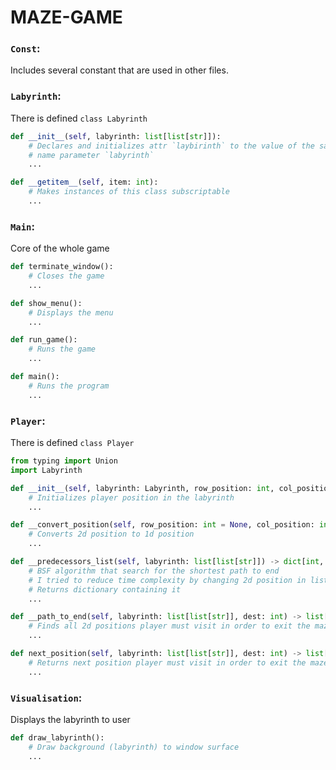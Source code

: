 # MAZE-GAME

### `Const`:
Includes several constant that are used in other files.

### `Labyrinth`:
There is defined `class Labyrinth`
```python 
def __init__(self, labyrinth: list[list[str]]):
    # Declares and initializes attr `laybirinth` to the value of the same 
    # name parameter `labyrinth`
    ...

def __getitem__(self, item: int):
    # Makes instances of this class subscriptable
    ...
```

### `Main`:
Core of the whole game
```python
def terminate_window():
    # Closes the game
    ...

def show_menu():
    # Displays the menu
    ...

def run_game():
    # Runs the game
    ...

def main():
    # Runs the program
    ...
```
### `Player`:
There is defined `class Player`
```python
from typing import Union
import Labyrinth

def __init__(self, labyrinth: Labyrinth, row_position: int, col_position: int):
    # Initializes player position in the labyrinth
    ...

def __convert_position(self, row_position: int = None, col_position: int = None) -> int:
    # Converts 2d position to 1d position
    ...

def __predecessors_list(self, labyrinth: list[list[str]]) -> dict[int, Union[int, list[int]]]:
    # BSF algorithm that search for the shortest path to end
    # I tried to reduce time complexity by changing 2d position in list to 1d position represented by one number
    # Returns dictionary containing it
    ...

def __path_to_end(self, labyrinth: list[list[str]], dest: int) -> list[list[int]]:
    # Finds all 2d positions player must visit in order to exit the maze
    ...

def next_position(self, labyrinth: list[list[str]], dest: int) -> list[int]:
    # Returns next position player must visit in order to exit the maze
    ...
```
### `Visualisation`:
Displays the labyrinth to user
```python
def draw_labyrinth():
    # Draw background (labyrinth) to window surface
    ...
```